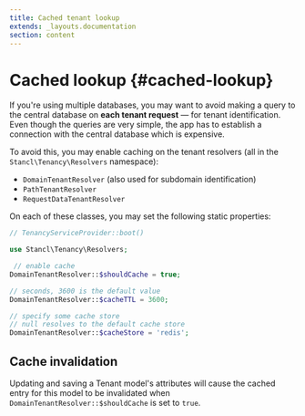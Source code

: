 ```yaml
---
title: Cached tenant lookup
extends: _layouts.documentation
section: content
---
```


# Cached lookup {#cached-lookup}

If you're using multiple databases, you may want to avoid making a query to the central database on **each tenant request** — for tenant identification. Even though the queries are very simple, the app has to establish a connection with the central database which is expensive.

To avoid this, you may enable caching on the tenant resolvers (all in the `Stancl\Tenancy\Resolvers` namespace):

- `DomainTenantResolver` (also used for subdomain identification)
- `PathTenantResolver`
- `RequestDataTenantResolver`

On each of these classes, you may set the following static properties:

```php
// TenancyServiceProvider::boot()

use Stancl\Tenancy\Resolvers;

 // enable cache
DomainTenantResolver::$shouldCache = true;

// seconds, 3600 is the default value
DomainTenantResolver::$cacheTTL = 3600;

// specify some cache store
// null resolves to the default cache store
DomainTenantResolver::$cacheStore = 'redis';
```

## Cache invalidation

Updating and saving a Tenant model's attributes will cause the cached entry for this model to be invalidated when `DomainTenantResolver::$shouldCache` is set to `true`.
